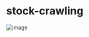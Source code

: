 # stock-crawling

![image](https://user-images.githubusercontent.com/68544187/111248488-5add7a00-864d-11eb-9df5-28a933fcdf08.png)
